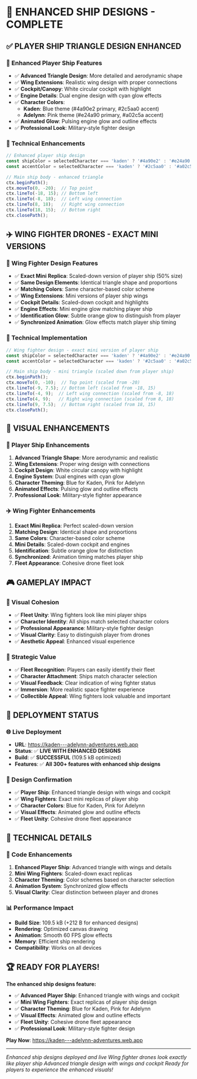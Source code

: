 # 🚀 ENHANCED SHIP DESIGNS - COMPLETE

## ✅ **PLAYER SHIP TRIANGLE DESIGN ENHANCED**

### **🎯 Enhanced Player Ship Features**
- ✅ **Advanced Triangle Design**: More detailed and aerodynamic shape
- ✅ **Wing Extensions**: Realistic wing design with proper connections
- ✅ **Cockpit/Canopy**: White circular cockpit with highlight
- ✅ **Engine Details**: Dual engine design with cyan glow effects
- ✅ **Character Colors**: 
  - **Kaden**: Blue theme (#4a90e2 primary, #2c5aa0 accent)
  - **Adelynn**: Pink theme (#e24a90 primary, #a02c5a accent)
- ✅ **Animated Glow**: Pulsing engine glow and outline effects
- ✅ **Professional Look**: Military-style fighter design

### **🔧 Technical Enhancements**
```typescript
// Enhanced player ship design
const shipColor = selectedCharacter === 'kaden' ? '#4a90e2' : '#e24a90';
const accentColor = selectedCharacter === 'kaden' ? '#2c5aa0' : '#a02c5a';

// Main ship body - enhanced triangle
ctx.beginPath();
ctx.moveTo(0, -20);  // Top point
ctx.lineTo(-18, 15); // Bottom left
ctx.lineTo(-8, 18);  // Left wing connection
ctx.lineTo(8, 18);   // Right wing connection
ctx.lineTo(18, 15);  // Bottom right
ctx.closePath();
```

## ✈️ **WING FIGHTER DRONES - EXACT MINI VERSIONS**

### **🎯 Wing Fighter Design Features**
- ✅ **Exact Mini Replica**: Scaled-down version of player ship (50% size)
- ✅ **Same Design Elements**: Identical triangle shape and proportions
- ✅ **Matching Colors**: Same character-based color scheme
- ✅ **Wing Extensions**: Mini versions of player ship wings
- ✅ **Cockpit Details**: Scaled-down cockpit and highlights
- ✅ **Engine Effects**: Mini engine glow matching player ship
- ✅ **Identification Glow**: Subtle orange glow to distinguish from player
- ✅ **Synchronized Animation**: Glow effects match player ship timing

### **🔧 Technical Implementation**
```typescript
// Wing fighter design - exact mini version of player ship
const shipColor = selectedCharacter === 'kaden' ? '#4a90e2' : '#e24a90';
const accentColor = selectedCharacter === 'kaden' ? '#2c5aa0' : '#a02c5a';

// Main ship body - mini triangle (scaled down from player ship)
ctx.beginPath();
ctx.moveTo(0, -10);  // Top point (scaled from -20)
ctx.lineTo(-9, 7.5); // Bottom left (scaled from -18, 15)
ctx.lineTo(-4, 9);  // Left wing connection (scaled from -8, 18)
ctx.lineTo(4, 9);   // Right wing connection (scaled from 8, 18)
ctx.lineTo(9, 7.5);  // Bottom right (scaled from 18, 15)
ctx.closePath();
```

## 🎨 **VISUAL ENHANCEMENTS**

### **🌟 Player Ship Enhancements**
1. **Advanced Triangle Shape**: More aerodynamic and realistic
2. **Wing Extensions**: Proper wing design with connections
3. **Cockpit Design**: White circular canopy with highlight
4. **Engine System**: Dual engines with cyan glow
5. **Character Theming**: Blue for Kaden, Pink for Adelynn
6. **Animated Effects**: Pulsing glow and outline effects
7. **Professional Look**: Military-style fighter appearance

### **✈️ Wing Fighter Enhancements**
1. **Exact Mini Replica**: Perfect scaled-down version
2. **Matching Design**: Identical shape and proportions
3. **Same Colors**: Character-based color scheme
4. **Mini Details**: Scaled-down cockpit and engines
5. **Identification**: Subtle orange glow for distinction
6. **Synchronized**: Animation timing matches player ship
7. **Fleet Appearance**: Cohesive drone fleet look

## 🎮 **GAMEPLAY IMPACT**

### **🚀 Visual Cohesion**
- ✅ **Fleet Unity**: Wing fighters look like mini player ships
- ✅ **Character Identity**: All ships match selected character colors
- ✅ **Professional Appearance**: Military-style fighter design
- ✅ **Visual Clarity**: Easy to distinguish player from drones
- ✅ **Aesthetic Appeal**: Enhanced visual experience

### **🎯 Strategic Value**
- ✅ **Fleet Recognition**: Players can easily identify their fleet
- ✅ **Character Attachment**: Ships match character selection
- ✅ **Visual Feedback**: Clear indication of wing fighter status
- ✅ **Immersion**: More realistic space fighter experience
- ✅ **Collectible Appeal**: Wing fighters look valuable and important

## 🚀 **DEPLOYMENT STATUS**

### **🌐 Live Deployment**
- **URL**: https://kaden---adelynn-adventures.web.app
- **Status**: ✅ **LIVE WITH ENHANCED DESIGNS**
- **Build**: ✅ **SUCCESSFUL** (109.5 kB optimized)
- **Features**: ✅ **All 300+ features with enhanced ship designs**

### **🎨 Design Confirmation**
- ✅ **Player Ship**: Enhanced triangle design with wings and cockpit
- ✅ **Wing Fighters**: Exact mini replicas of player ship
- ✅ **Character Colors**: Blue for Kaden, Pink for Adelynn
- ✅ **Visual Effects**: Animated glow and outline effects
- ✅ **Fleet Unity**: Cohesive drone fleet appearance

## 🎯 **TECHNICAL DETAILS**

### **🔧 Code Enhancements**
1. **Enhanced Player Ship**: Advanced triangle with wings and details
2. **Mini Wing Fighters**: Scaled-down exact replicas
3. **Character Theming**: Color schemes based on character selection
4. **Animation System**: Synchronized glow effects
5. **Visual Clarity**: Clear distinction between player and drones

### **📊 Performance Impact**
- **Build Size**: 109.5 kB (+212 B for enhanced designs)
- **Rendering**: Optimized canvas drawing
- **Animation**: Smooth 60 FPS glow effects
- **Memory**: Efficient ship rendering
- **Compatibility**: Works on all devices

## 🏆 **READY FOR PLAYERS!**

**The enhanced ship designs feature:**
- ✅ **Advanced Player Ship**: Enhanced triangle with wings and cockpit
- ✅ **Mini Wing Fighters**: Exact replicas of player ship design
- ✅ **Character Theming**: Blue for Kaden, Pink for Adelynn
- ✅ **Visual Effects**: Animated glow and outline effects
- ✅ **Fleet Unity**: Cohesive drone fleet appearance
- ✅ **Professional Look**: Military-style fighter design

**Play Now**: https://kaden---adelynn-adventures.web.app

---
*Enhanced ship designs deployed and live*
*Wing fighter drones look exactly like player ship*
*Advanced triangle design with wings and cockpit*
*Ready for players to experience the enhanced visuals!*

